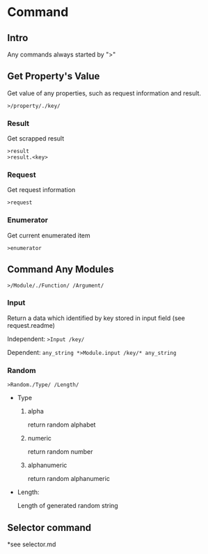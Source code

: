 # Command




## Intro

Any commands always started by ">"



## Get Property's Value

Get value of any properties, such as request information and result.

```
>/property/./key/
```


### Result

Get scrapped result

```
>result
>result.<key>
```


### Request

Get request information

```
>request
````


### Enumerator

Get current enumerated item

```
>enumerator
```



## Command Any Modules

```
>/Module/./Function/ /Argument/
```


### Input

Return a data which identified by key stored in input field (see request.readme)

Independent: `>Input /key/`

Dependent: `any_string *>Module.input /key/* any_string`


### Random

```
>Random./Type/ /Length/
```

- Type
    1. alpha

        return random alphabet

    2. numeric

        return random number

    3. alphanumeric

        return random alphanumeric

- Length:

    Length of generated random string



## Selector command

*see selector.md